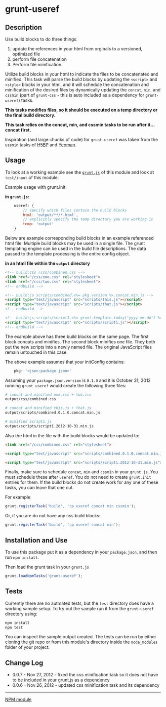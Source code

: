 grunt-useref
============

## Description

Use build blocks to do three things:

1. update the references in your html from orginals to a versioned, optimized file
2. perform file concatenation 
3. Perform file minification.

Utilize build blocks in your html to indicate the files to be concatenated and minified. This task will parse the build
blocks by updating the `<script>` and `<style>` blocks in your html, and it will schedule the concatenation and
minification of the desired files by dynamically updating the `concat`, `min`, and `cssmin` (part of `grunt-css` - this is
auto included as a dependency for `grunt-useref`) tasks.

**This tasks modifies files, so it should be executed on a temp directory or the final build directory.**

**This task relies on the concat, min, and cssmin tasks to be run after it... concat first.**

Inspiration (and large chunks of code) for `grunt-useref` was taken from the `usemin` tasks of
[H5BP](https://raw.github.com/h5bp/node-build-script/master/tasks/usemin.js) and
[Yeoman](https://raw.github.com/h5bp/node-build-script/master/tasks/usemin.js).

## Usage

To look at a working example see the [`grunt.js`](https://github.com/pajtai/grunt-useref/blob/master/grunt.js) of this module and look at `test/input` of this module.

Example usage with grunt.init:

**in `grunt.js`:**

```javascript
    useref: {
        // specify which files contain the build blocks
        html: 'output/**/*.html',
        // explicitly specify the temp directory you are working in
        temp: 'output'
    }
```

Below are example corresponding build blocks in an example referenced html file. Multiple build blocks may be
used in a single file. The grunt templating engine can be used in the build file descriptions. The data passed to the
template processing is the entire config object.

**in an html file within the `output` directory**

```html
<!-- build:css /css/combined.css -->
<link href="/css/one.css" rel="stylesheet">
<link href="/css/two.css" rel="stylesheet">
<!-- endbuild -->

<!-- build:js scripts/combined.<%= pkg.version %>.concat.min.js -->
<script type="text/javascript" src="scripts/this.js"></script>
<script type="text/javascript" src="scripts/that.js"></script>
<!-- endbuild -->

<!-- build:js scripts/script1.<%= grunt.template.today('yyyy-mm-dd') %>.min.js -->
<script type="text/javascript" src="scripts/script1.js"></script>
<!-- endbuild -->
```

The example above has three build blocks on the same page. The first block concats and minifies. The second block minifies
one file. They both put the new scripts into a newly named file. The original JavaScript files remain untouched in this
case.

The above example assumes that your initConfig contains:

```javascript
    pkg: '<json:package.json>'
```

Assuming your `package.json.version` is `0.1.0` and it is October 31, 2012 running `grunt useref` would create the
following three files:

```bash
# concat and minified one.css + two.css
output/css/combined.css

# concat and minified this.js + that.js
output/scripts/combined.0.1.0.concat.min.js

# minified script1.js
output/scripts/script1.2012-10-31.min.js
```

Also the html in the file with the build blocks would be updated to:

```html
<link href="/css/combined.css" rel="stylesheet">

<script type="text/javascript" src="scripts/combined.0.1.0.concat.min.js"></script>

<script type="text/javascript" src="scripts/script1.2012-10-31.min.js"></script>
```

Finally, make sure to schedule `concat`, `min` and `cssmin` in your `grunt.js`. You must schedule these after `useref`.
You do not need to create `grunt.init` entries for them. If the build blocks do not create work for any one of these
tasks, you can leave that one out.

For example:

```javascript
grunt.registerTask('build', 'cp useref concat min cssmin');
```

Or, if you are do not have any css build blocks:

```javascript
grunt.registerTask('build', 'cp useref concat min');
```

## Installation and Use

To use this package put it as a dependency in your `package.json`, and then run `npm install`.

Then load the grunt task in your `grunt.js`

```javascript
grunt.loadNpmTasks('grunt-useref');
```

## Tests

Currently there are no autmated tests, but the `test` directory does have a working sample setup. To try out the sample
run it from the `grunt-useref` directory using:

```bash
npm install
npm test
```

You can inspect the sample output created. The tests can be run by either cloning the git repo or from this module's
directory inside the `node_modules` folder of your project.

## Change Log

* 0.0.7 - Nov 27, 2012 - fixed the css minification task so it does not have to be included in your grunt.js as a dependency
* 0.0.6 - Nov 26, 2012 - updated css minification task and its dependency

---

[NPM module](https://npmjs.org/package/grunt-useref)
